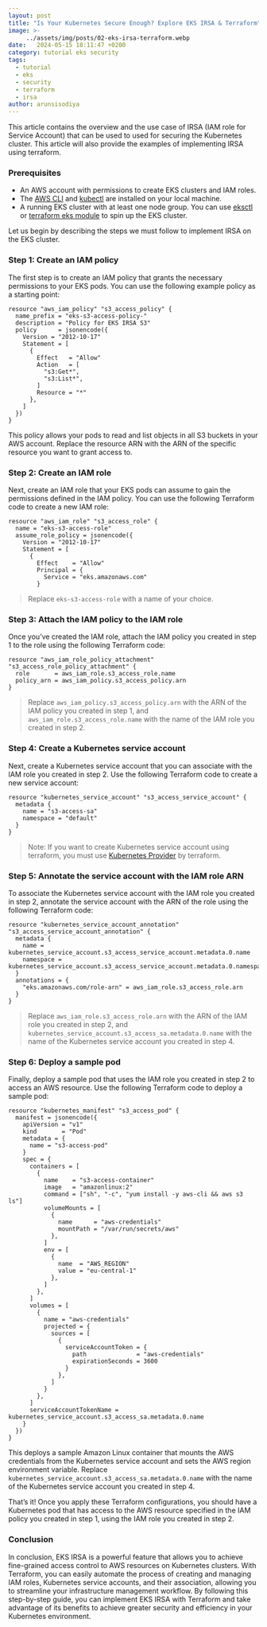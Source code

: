 ```yaml
---
layout: post
title: "Is Your Kubernetes Secure Enough? Explore EKS IRSA & Terraform"
image: >-
     ../assets/img/posts/02-eks-irsa-terraform.webp
date:   2024-05-15 18:11:47 +0200
category: tutorial eks security
tags:
  - tutorial
  - eks
  - security
  - terraform
  - irsa
author: arunsisodiya
---
```


This article contains the overview and the use case of IRSA (IAM role for Service Account) that can be used to used for securing the Kubernetes cluster. This article will also provide the examples of implementing IRSA using terraform.

### Prerequisites

* An AWS account with permissions to create EKS clusters and IAM roles.
* The [AWS CLI](https://docs.aws.amazon.com/cli/latest/userguide/getting-started-install.html) and [kubectl](https://kubernetes.io/docs/tasks/tools/#kubectl) are installed on your local machine.
* A running EKS cluster with at least one node group. You can use [eksctl](https://eksctl.io/) or [terraform eks module](https://registry.terraform.io/modules/terraform-aws-modules/eks/aws/latest) to spin up the EKS cluster.

Let us begin by describing the steps we must follow to implement IRSA on the EKS cluster.

### Step 1: Create an IAM policy

The first step is to create an IAM policy that grants the necessary permissions to your EKS pods. You can use the following example policy as a starting point:

```hcl
resource "aws_iam_policy" "s3_access_policy" {
  name_prefix = "eks-s3-access-policy-"
  description = "Policy for EKS IRSA S3"
  policy      = jsonencode({
    Version = "2012-10-17"
    Statement = [
      {
        Effect   = "Allow"
        Action   = [
          "s3:Get*",
          "s3:List*",
        ]
        Resource = "*"
      },
    ]
  })
}
```

This policy allows your pods to read and list objects in all S3 buckets in your AWS account. Replace the resource ARN with the ARN of the specific resource you want to grant access to.

### Step 2: Create an IAM role

Next, create an IAM role that your EKS pods can assume to gain the permissions defined in the IAM policy. You can use the following Terraform code to create a new IAM role:

```hcl
resource "aws_iam_role" "s3_access_role" {
  name = "eks-s3-access-role"
  assume_role_policy = jsonencode({
    Version = "2012-10-17"
    Statement = [
      {
        Effect    = "Allow"
        Principal = {
          Service = "eks.amazonaws.com"
        }
```

> Replace `eks-s3-access-role` with a name of your choice.

### Step 3: Attach the IAM policy to the IAM role

Once you’ve created the IAM role, attach the IAM policy you created in step 1 to the role using the following Terraform code:

```hcl
resource "aws_iam_role_policy_attachment" "s3_access_role_policy_attachment" {
  role       = aws_iam_role.s3_access_role.name
  policy_arn = aws_iam_policy.s3_access_policy.arn
}
```

> Replace `aws_iam_policy.s3_access_policy.arn` with the ARN of the IAM policy you created in step 1, and `aws_iam_role.s3_access_role.name` with the name of the IAM role you created in step 2.

### Step 4: Create a Kubernetes service account

Next, create a Kubernetes service account that you can associate with the IAM role you created in step 2. Use the following Terraform code to create a new service account:

```hcl
resource "kubernetes_service_account" "s3_access_service_account" {
  metadata {
    name = "s3-access-sa"
    namespace = "default"
  }
}
```

> Note: If you want to create Kubernetes service account using terraform, you must use [Kubernetes Provider](https://registry.terraform.io/providers/hashicorp/kubernetes/latest/docs) by terraform.

### Step 5: Annotate the service account with the IAM role ARN

To associate the Kubernetes service account with the IAM role you created in step 2, annotate the service account with the ARN of the role using the following Terraform code:

```hcl
resource "kubernetes_service_account_annotation" "s3_access_service_account_annotation" {
  metadata {
    name = kubernetes_service_account.s3_access_service_account.metadata.0.name
    namespace = kubernetes_service_account.s3_access_service_account.metadata.0.namespace
  }
  annotations = {
    "eks.amazonaws.com/role-arn" = aws_iam_role.s3_access_role.arn
  }
}
```

> Replace `aws_iam_role.s3_access_role.arn` with the ARN of the IAM role you created in step 2, and `kubernetes_service_account.s3_access_sa.metadata.0.name` with the name of the Kubernetes service account you created in step 4.

### Step 6: Deploy a sample pod

Finally, deploy a sample pod that uses the IAM role you created in step 2 to access an AWS resource. Use the following Terraform code to deploy a sample pod:

```hcl
resource "kubernetes_manifest" "s3_access_pod" {
  manifest = jsonencode({
    apiVersion = "v1"
    kind       = "Pod"
    metadata = {
      name = "s3-access-pod"
    }
    spec = {
      containers = [
        {
          name    = "s3-access-container"
          image   = "amazonlinux:2"
          command = ["sh", "-c", "yum install -y aws-cli && aws s3 ls"]
          volumeMounts = [
            {
              name      = "aws-credentials"
              mountPath = "/var/run/secrets/aws"
            },
          ]
          env = [
            {
              name  = "AWS_REGION"
              value = "eu-central-1"
            },
          ]
        },
      ]
      volumes = [
        {
          name = "aws-credentials"
          projected = {
            sources = [
              {
                serviceAccountToken = {
                  path              = "aws-credentials"
                  expirationSeconds = 3600
                }
              },
            ]
          }
        },
      ]
      serviceAccountTokenName = kubernetes_service_account.s3_access_sa.metadata.0.name
    }
  })
}
```

This deploys a sample Amazon Linux container that mounts the AWS credentials from the Kubernetes service account and sets the AWS region environment variable. Replace `kubernetes_service_account.s3_access_sa.metadata.0.name` with the name of the Kubernetes service account you created in step 4.

That’s it! Once you apply these Terraform configurations, you should have a Kubernetes pod that has access to the AWS resource specified in the IAM policy you created in step 1, using the IAM role you created in step 2.

### Conclusion

In conclusion, EKS IRSA is a powerful feature that allows you to achieve fine-grained access control to AWS resources on Kubernetes clusters. With Terraform, you can easily automate the process of creating and managing IAM roles, Kubernetes service accounts, and their association, allowing you to streamline your infrastructure management workflow. By following this step-by-step guide, you can implement EKS IRSA with Terraform and take advantage of its benefits to achieve greater security and efficiency in your Kubernetes environment.

